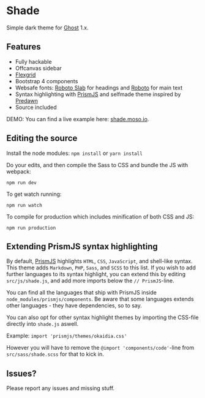 # Shade

Simple dark theme for [Ghost](http://github.com/tryghost/ghost/) 1.x.

## Features

- Fully hackable
- Offcanvas sidebar
- [Flexgrid](https://github.com/moso/flexgrid)
- Bootstrap 4 components
- Websafe fonts: [Roboto Slab](https://fonts.google.com/specimen/Roboto+Slab) for headings and [Roboto](https://fonts.google.com/specimen/Roboto) for main text
- Syntax highlighting with [PrismJS](https://github.com/PrismJS/prism) and selfmade theme inspired by [Predawn](https://github.com/jamiewilson/predawn)
- Source included

DEMO: You can find a live example here: [shade.moso.io](https://shade.moso.io).

## Editing the source
Install the node modules:
`npm install` or `yarn install`

Do your edits, and then compile the Sass to CSS and bundle the JS with webpack:
```
npm run dev
```

To get watch running:
```
npm run watch
```

To compile for production which includes minification of both CSS and JS:
```
npm run production
```

## Extending PrismJS syntax highlighting
By default, [PrismJS](https://github.com/PrismJS/prism) highlights `HTML`, `CSS`, `JavaScript`, and shell-like syntax. This theme adds `Markdown`, `PHP`, `Sass`, and `SCSS` to this list. If you wish to add further languages to its syntax highlight, you can extend this by editing `src/js/shade.js`, and add more imports below the `// PrismJS`-line.

You can find all the languages that ship with PrismJS inside `node_modules/prismjs/components`. Be aware that some languages extends other languages - they have dependencies, so to say.

You can also opt for other syntax highlight themes by importing the CSS-file directly into `shade.js` aswell.

Example: `import 'prismjs/themes/okaidia.css'`

However you will have to remove the `@import 'components/code'`-line from `src/sass/shade.scss` for that to kick in.

## Issues?
Please report any issues and missing stuff.
